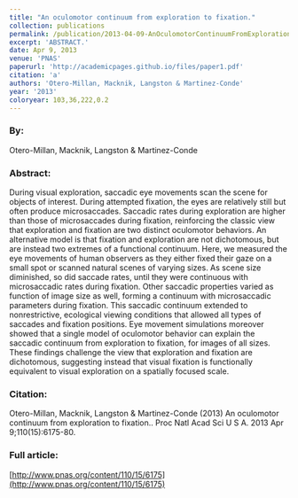 ```yaml
---
title: "An oculomotor continuum from exploration to fixation."
collection: publications
permalink: /publication/2013-04-09-AnOculomotorContinuumFromExplorationToFixation_
excerpt: 'ABSTRACT.'
date: Apr 9, 2013
venue: 'PNAS'
paperurl: 'http://academicpages.github.io/files/paper1.pdf'
citation: 'a'
authors: 'Otero-Millan, Macknik, Langston & Martinez-Conde'
year: '2013'
coloryear: 103,36,222,0.2
---
```


### By: 
Otero-Millan, Macknik, Langston & Martinez-Conde

### Abstract: 
During visual exploration, saccadic eye movements scan the scene for objects of interest. During attempted fixation, the eyes are relatively still but often produce microsaccades. Saccadic rates during exploration are higher than those of microsaccades during fixation, reinforcing the classic view that exploration and fixation are two distinct oculomotor behaviors. An alternative model is that fixation and exploration are not dichotomous, but are instead two extremes of a functional continuum. Here, we measured the eye movements of human observers as they either fixed their gaze on a small spot or scanned natural scenes of varying sizes. As scene size diminished, so did saccade rates, until they were continuous with microsaccadic rates during fixation. Other saccadic properties varied as function of image size as well, forming a continuum with microsaccadic parameters during fixation. This saccadic continuum extended to nonrestrictive, ecological viewing conditions that allowed all types of saccades and fixation positions. Eye movement simulations moreover showed that a single model of oculomotor behavior can explain the saccadic continuum from exploration to fixation, for images of all sizes. These findings challenge the view that exploration and fixation are dichotomous, suggesting instead that visual fixation is functionally equivalent to visual exploration on a spatially focused scale.

### Citation: 
Otero-Millan, Macknik, Langston & Martinez-Conde (2013) An oculomotor continuum from exploration to fixation.. Proc Natl Acad Sci U S A. 2013 Apr 9;110(15):6175-80. 

### Full article: 
[http://www.pnas.org/content/110/15/6175](http://www.pnas.org/content/110/15/6175)
